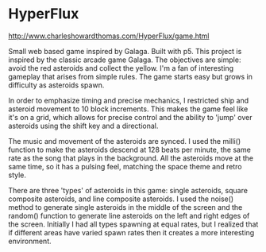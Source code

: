 # HyperFlux 

http://www.charleshowardthomas.com/HyperFlux/game.html

Small web based game inspired by Galaga. Built with p5.
This project is inspired by the classic arcade game Galaga. The objectives are simple: avoid the red asteroids and collect the yellow. 
I'm a fan of interesting gameplay that arises from simple rules. The game starts easy but grows in difficulty as asteroids spawn.

In order to emphasize timing and precise mechanics, I restricted ship and asteroid movement to 10 block increments. 
This makes the game feel like it's on a grid, which allows for precise control and the ability to 'jump' over asteroids using 
the shift key and a directional.

The music and movement of the asteroids are synced. I used the milli() function to make the asteroids descend at 128 beats per minute, 
the same rate as the song that plays in the background. All the asteroids move at the same time, so it has a pulsing feel, 
matching the space theme and retro style.

There are three 'types' of asteroids in this game: single asteroids, square composite asteroids, and line composite asteroids. 
I used the noise() method to generate single asteroids in the middle of the screen and the random() function to generate line asteroids
on the left and right edges of the screen. Initially I had all types spawning at equal rates, 
but I realized that if different areas have varied spawn rates then it creates a more interesting environment.
